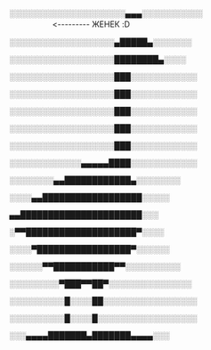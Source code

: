 ░░░░░░░░░░░░░░░░░░░░░▄▄▄░░░░░░░░░░░ㅤㅤㅤㅤㅤㅤㅤㅤㅤㅤㅤㅤㅤㅤㅤㅤㅤㅤ<--------- ЖЕНЕК :D      

░░░░░░░░░░░░░░░░░░░▄█████▄░░░░░░░

░░░░░░░░░░░░░░░░░░░████████▄░░░░

░░░░░░░░░░░░░░░░░░░███░░░░░░░░░░░░

░░░░░░░░░░░░░░░░░░░███░░░░░░░░░░░░

░░░░░░░░░░░░░░░░░░░███░░░░░░░░░░░░

░░░░░░░░░░░░░░░░░░░███░░░░░░░░░░░░

░░░░░░░░░░░░░░░░░░░███░░░░░░░░░░░░

░░░░░░░░░░░░░▄▄▄▄▄████░░░░░░░░░░░░

░░░░░░░░▄▄████████████▄░░░░░░░░

░░░░▄▄██████████████████░░░░░

▄▄██████████████████████░░░

░▀▀████████████████████▀░░░░

░░░░▀█████████████████▀░░░░░░

░░░░░░▀▀███████████▀▀░░░░░░░░░░

░░░░░░░░░▀███▀▀██▀░░░░░░░░░░░░░░░

░░░░░░░░░░█░░░░██░░░░░░░░░░░░░░░░░

░░░░░░░░░░█░░░░█░░░░░░░░░░░░░░░░░░

░░░▄▄▄▄███████▄███████▄▄▄▄░░░
